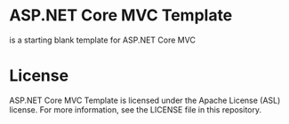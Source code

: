 # ASP.NET Core MVC Template
is a starting blank template for ASP.NET Core MVC

# License
ASP.NET Core MVC Template is licensed under the Apache License (ASL) license. For more information, see the LICENSE file in this repository.
